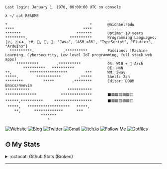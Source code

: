 ```console
Last login: January 1, 1970, 00:00:00 UTC on console

λ ~/ cat README

*                                     *       @michaelradu                    
****                               ****       -------                    
*******                         *******       Uptime: 18 years                    
*********,                   **********       Programming Languages: [🇨, 🇨➕➕, c#, 🐍, 🦀, 🐹, "Java", "ASM x86", "TypeScript", "Flutter", "Arduino"]
  **********.             ,**********         Passions: [Machine Learning, Cybersecurity, Low level IoT programming, full stack web apps]                    
     **********        .**********            OS: W10 + 🐧 Arch                    
        **********   **********               DE: NaN                    
**,        *****************        ***       WM: Sway                    
*****.        ***********        ,*****       Shell: Zsh                   
********         *****        .********       Editor: DOOM Emacs/Neovim
***********                 ***********                    
**************           **************       ⬛🟥🟩🟨🟦🟪⬜       
******,**********     *****************       ⬛🟥🟩🟨🟦🟪⬜             
 *****,   *******************   *****,                     
    **,      *************      ***                        
                *******                                    
                   *                                       
```
<a href="https://mihairadu.cf" target="_blank"><img alt="Website"
                src="https://img.shields.io/badge/website-red?style=for-the-badge&logo=astro&logoColor=white" /></a>
<a href="https://michaelradu.substack.com" target="_blank"><img alt="Blog"
                src="https://img.shields.io/badge/blog-blue?style=for-the-badge&logo=rss&logoColor=white" /></a>
    <a href="https://twitter.com/MichaelRaduu" target="_blank"><img alt="Twitter"
                src="https://img.shields.io/badge/twitter-black?&style=for-the-badge&logo=twitter&logoColor=white" /></a>
    <a href="mailto:miihairadu@gmail.com" target="_blank"><img alt="Gmail"
                src="https://img.shields.io/badge/-Gmail-D14836?style=for-the-badge&logo=Gmail&logoColor=white" /></a>
    <a href="https://michaelradu.itch.io"><img alt="Itch.io"
                src="https://img.shields.io/badge/-Itch.io-%23FA5C5C?style=for-the-badge&logo=itch.io&logoColor=ffffff"></a>
    <a href="https://github.com/michaelradu"><img alt="Follow Me"
                src="https://img.shields.io/github/followers/michaelradu?label=Follow%20Me&style=for-the-badge"></a>
    <a href="https://github.com/michaelradu/dot"><img alt="Dotfiles"
                src="https://img.shields.io/badge/dotfiles-blue?style=for-the-badge&logo=linux&logoColor=%23ffffff"></a>
    <div>
        <h2>⏱ My Stats
        </h2>
    </div>
    <div>
        <details>
            <summary>
                :octocat: Github Stats (Broken)
            </summary>
            <br />
            <p align="center">
                <img height="160" alt="Michael's Github Stats"
                    src="https://github-readme-stats.vercel.app/api?username=michaelradu&show_icons=true&hide_border=true&theme=dark&count_private=true" />
                <img alt="Michael's Github Stats" height="160"
                    src="https://github-readme-stats.vercel.app/api/top-langs/?username=michaelradu&hide=assembly&layout=compact&theme=dark" />
            </p>
        </details>
    </div>
</div>
<hr />
</br>
